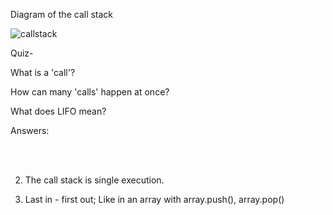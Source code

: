 

Diagram of the call stack

![callstack](https://user-images.githubusercontent.com/105423307/198052565-2d7b337f-3b3d-4b84-a02c-051b597fb670.png)

 

Quiz-

What is a 'call'?

How can many 'calls' happen at once?

What does LIFO mean?

 

 

Answers:

<span style="color:#FFFFFF;">1. A call is the next task the script will perform. Such as function declaration, variable declaration, function calls.

2. The call stack is single execution.

3. Last in - first out; Like in an array with array.push(), array.pop()</span>


 
